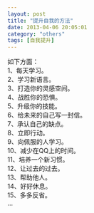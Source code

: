 ```yaml
---
layout: post
title: "提升自我的方法"
date: 2013-04-06 20:05:01
category: "others"
tags: [自我提升]
---
```

如下方面：  
1、每天学习。  
2、学习新语言。  
3、打造你的灵感空间。  
4、战胜你的恐惧。  
5、升级你的技能。  
6、给未来的自己写一封信。  
7、承认自己的缺点。  
8、立即行动。  
9、向佩服的人学习。  
10、减少在QQ上的时间。  
11、培养一个新习惯。  
12、让过去的过去。  
13、帮助他人。  
14、好好休息。  
15、多多反省。  
...
